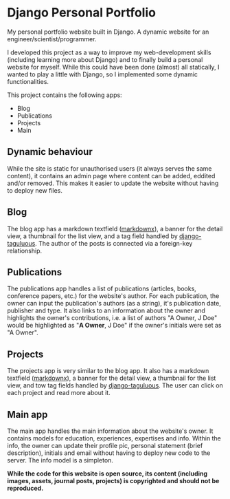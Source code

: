 # Django Personal Portfolio

My personal portfolio website built in Django. A dynamic website for an engineer/scientist/programmer. 

I developed this project as a way to improve my web-development skills (including learning more about Django) and to finally build a personal website for myself. While this could have been done (almost) all statically, I wanted to play a little with Django, so I implemented some dynamic functionalities.

This project contains the following apps:
* Blog
* Publications
* Projects
* Main

## Dynamic behaviour

While the site is static for unauthorised users (it always serves the same content), it contains an admin page where content can be added, eddited and/or removed. This makes it easier to update the website without having to deploy new files.


## Blog

The blog app has a markdown textfield ([markdownx](https://github.com/neutronX/django-markdownx)), a banner for the detail view, a thumbnail for the list view, and a tag field handled by [django-taguluous](https://radiac.net/projects/django-tagulous/). The author of the posts is connected via a foreign-key relationship.

## Publications

The publications app handles a list of publications (articles, books, conference papers, etc.) for the website's author. For each publication, the owner can input the publication's authors (as a string), it's publication date, publisher and type. It also links to an information about the owner and highlights the owner's contributions, i.e. a list of authors "A Owner, J Doe" would be highlighted as "**A Owner**, J Doe" if the owner's initials were set as "A Owner".

## Projects

The projects app is very similar to the blog app. It also has a markdown textfield ([markdownx](https://github.com/neutronX/django-markdownx)), a banner for the detail view, a thumbnail for the list view, and tow tag fields handled by [django-taguluous](https://radiac.net/projects/django-tagulous/). The user can click on each project and read more about it.

## Main app

The main app handles the main information about the website's owner. It contains models for education, experiences, expertises and info. Within the info, the owner can update their profile pic, personal statement (brief description), initials and email without having to deploy new code to the server. The info model is a simpleton.

**While the code for this website is open source, its content (including images, assets, journal posts, projects) is copyrighted and should not be reproduced.**




